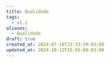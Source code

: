 ```yaml
---
title: Qualidade
tags:
  - v1.1
aliases:
  - Qualidade
draft: true
created_at: 2024-07-10T23:33:39-03:00
updated_at: 2024-10-12T15:05:08-03:00
---
```


